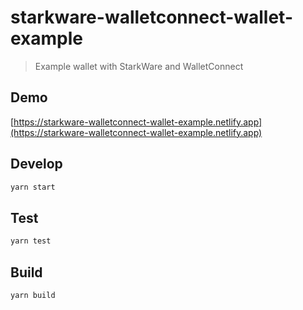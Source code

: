 # starkware-walletconnect-wallet-example

> Example wallet with StarkWare and WalletConnect

## Demo

[https://starkware-walletconnect-wallet-example.netlify.app](https://starkware-walletconnect-wallet-example.netlify.app)

## Develop

```bash
yarn start
```

## Test

```bash
yarn test
```

## Build

```bash
yarn build
```
